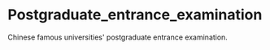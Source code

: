 # Postgraduate_entrance_examination
Chinese famous universities' postgraduate entrance examination.
